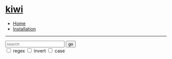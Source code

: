 # [kiwi](/)

 - [Home](/)
 - [Installation](/html/installation.md)

* * *

<form action="/search" method="get" class="-search">
    <div class="-query">
        <input type="search" placeholder="search" name="query">
        <button type="submit">go</button>
    </div>
    <label><input type="checkbox" name="regex"> regex</label>
    <label><input type="checkbox" name="invert"> invert</label>
    <label><input type="checkbox" name="case"> case</label>
</form>
